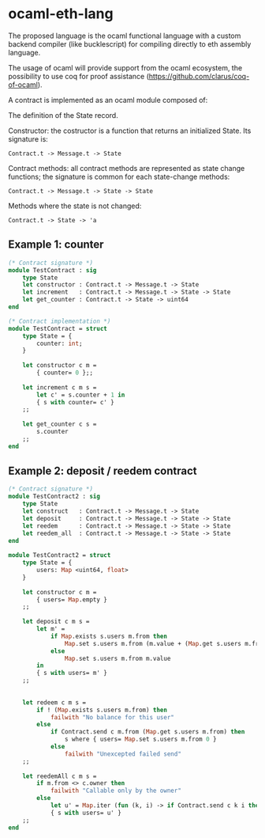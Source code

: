 # ocaml-eth-lang

The proposed language is the ocaml functional language with a custom backend compiler (like bucklescript)
for compiling directly to eth assembly language.
	
The usage of ocaml will provide support from the ocaml ecosystem, the possibility to use coq for proof assistance 
(https://github.com/clarus/coq-of-ocaml).
	
	
A contract is implemented as an ocaml module composed of:
	
The definition of the State record.
	
Constructor: the costructor is a function that returns an initialized State. Its signature is:
		
	Contract.t -> Message.t -> State
				
				
Contract methods: all contract methods are represented as state change functions; the signature
is common for each state-change methods:
			
	Contract.t -> Message.t -> State -> State
				
Methods where the state is not changed:
	
	Contract.t -> State -> 'a


## Example 1: counter

```ocaml
(* Contract signature *)
module TestContract : sig
	type State
	let constructor : Contract.t -> Message.t -> State
	let increment 	: Contract.t -> Message.t -> State -> State
	let get_counter	: Contract.t -> State -> uint64
end

(* Contract implementation *)
module TestContract = struct
	type State = {
		counter: int;
	}
	
	let constructor c m =
		{ counter= 0 };;
			
	let increment c m s =
		let c' = s.counter + 1 in
		{ s with counter= c' }
	;;
	
	let get_counter c s =
		s.counter
	;;
end
```


## Example 2: deposit / reedem contract

```ocaml
(* Contract signature *)
module TestContract2 : sig
	type State
	let construct	: Contract.t -> Message.t -> State
	let deposit		: Contract.t -> Message.t -> State -> State
	let reedem		: Contract.t -> Message.t -> State -> State
	let reedem_all	: Contract.t -> Message.t -> State -> State
end
	
module TestContract2 = struct
	type State = {
		users: Map <uint64, float>
	}
	
	let constructor c m =
		{ users= Map.empty }
	;;
	
	let deposit c m s =
		let m' = 
			if Map.exists s.users m.from then
				Map.set s.users m.from (m.value + (Map.get s.users m.from))
			else
				Map.set s.users m.from m.value
		in
		{ s with users= m' }
	;;
	
	
	let redeem c m s =
		if ! (Map.exists s.users m.from) then
			failwith "No balance for this user"
		else
			if Contract.send c m.from (Map.get s.users m.from) then
				s where { users= Map.set s.users m.from 0 }
			else
				failwith "Unexcepted failed send"
	;;
	
	let reedemAll c m s =
		if m.from <> c.owner then 
			failwith "Callable only by the owner"
		else
			let u' = Map.iter (fun (k, i) -> if Contract.send c k i then 0 else i) s.users in
			{ s with users= u' }
	;;
end
```


